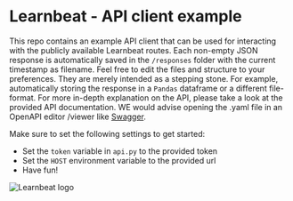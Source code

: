 # Learnbeat - API client example
This repo contains an example API client that can be used for interacting with the publicly available Learnbeat routes.
Each non-empty JSON response is automatically saved in the `/responses` folder with the current timestamp as filename.
Feel free to edit the files and structure to your preferences. They are merely intended as a stepping stone.
For example, automatically storing the response in a `Pandas` dataframe or a different file-format. 
For more in-depth explanation on the API, please take a look at the provided API documentation. 
WE would advise opening the .yaml file in an OpenAPI editor /viewer like [Swagger](https://editor.swagger.io).

Make sure to set the following settings to get started:
+ Set the `token` variable in `api.py` to the provided token
+ Set the `HOST` environment variable to the provided url
+ Have fun!

![Learnbeat logo](https://learnbeat.nl/wp-content/uploads/sites/12/2017/09/site-logo.png)

